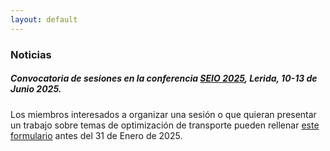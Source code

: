 ```yaml
---
layout: default
---
```


### Noticias

##### **Convocatoria de sesiones** en la conferencia [SEIO 2025](https://seio2025.com/), Lerida, 10-13 de Junio 2025.
Los miembros interesados a organizar una sesión o que quieran presentar un trabajo sobre temas de optimización de transporte pueden rellenar [este formulario](#) antes del 31 de Enero de 2025.